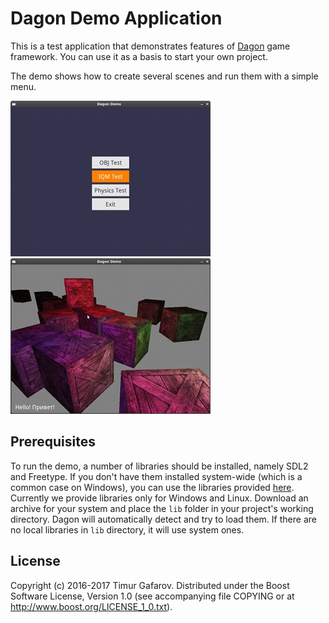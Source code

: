 Dagon Demo Application
======================
This is a test application that demonstrates features of [Dagon](https://github.com/gecko0307/dagon) game framework. You can use it as a basis to start your own project.

The demo shows how to create several scenes and run them with a simple menu. 

[![Screenshot1](/screenshots/demo1.jpg)](/screenshots/demo1.jpg)
[![Screenshot2](/screenshots/demo2.jpg)](/screenshots/demo2.jpg)

Prerequisites
-------------
To run the demo, a number of libraries should be installed, namely SDL2 and Freetype. If you don't have them installed system-wide (which is a common case on Windows), you can use the libraries provided [here](https://github.com/gecko0307/dagon/releases/tag/v0.0.2). Currently we provide libraries only for Windows and Linux. Download an archive for your system and place the `lib` folder in your project's working directory. Dagon will automatically detect and try to load them. If there are no local libraries in `lib` directory, it will use system ones.

License
-------
Copyright (c) 2016-2017 Timur Gafarov. Distributed under the Boost Software License, Version 1.0 (see accompanying file COPYING or at http://www.boost.org/LICENSE_1_0.txt).
